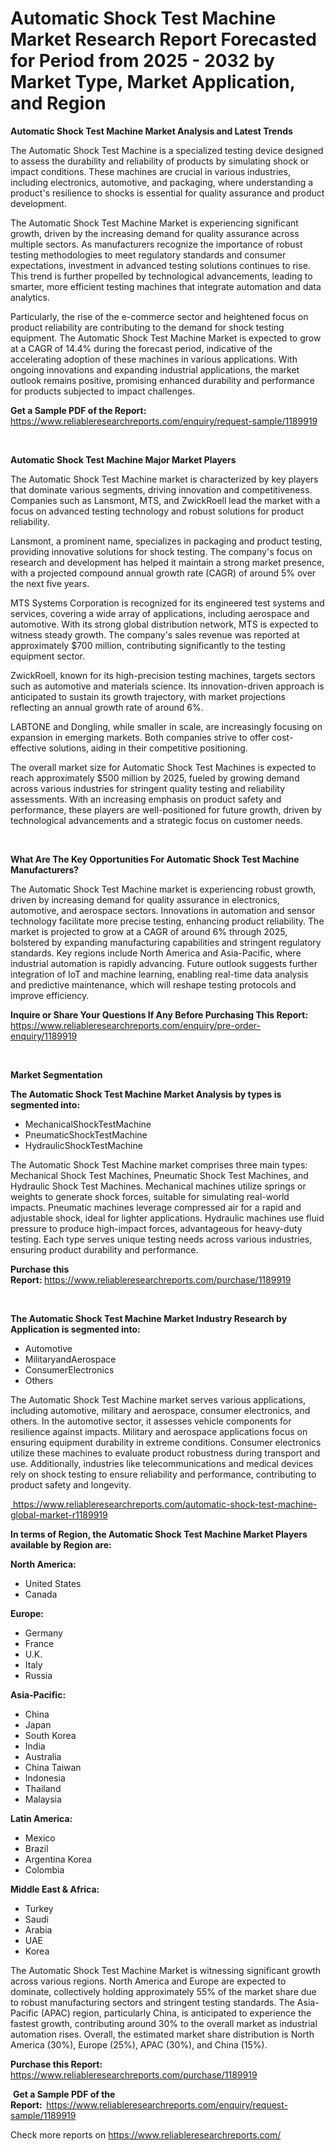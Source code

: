<p><h1>Automatic Shock Test Machine Market Research Report Forecasted for Period from 2025 -  2032 by Market Type, Market Application, and Region</h1></p><p><strong>Automatic Shock Test Machine Market Analysis and Latest Trends</strong></p>
<p><p>The Automatic Shock Test Machine is a specialized testing device designed to assess the durability and reliability of products by simulating shock or impact conditions. These machines are crucial in various industries, including electronics, automotive, and packaging, where understanding a product's resilience to shocks is essential for quality assurance and product development.</p><p>The Automatic Shock Test Machine Market is experiencing significant growth, driven by the increasing demand for quality assurance across multiple sectors. As manufacturers recognize the importance of robust testing methodologies to meet regulatory standards and consumer expectations, investment in advanced testing solutions continues to rise. This trend is further propelled by technological advancements, leading to smarter, more efficient testing machines that integrate automation and data analytics.</p><p>Particularly, the rise of the e-commerce sector and heightened focus on product reliability are contributing to the demand for shock testing equipment. The Automatic Shock Test Machine Market is expected to grow at a CAGR of 14.4% during the forecast period, indicative of the accelerating adoption of these machines in various applications. With ongoing innovations and expanding industrial applications, the market outlook remains positive, promising enhanced durability and performance for products subjected to impact challenges.</p></p>
<p><strong>Get a Sample PDF of the Report:&nbsp;</strong> <a href="https://www.reliableresearchreports.com/enquiry/request-sample/1189919?utm_campaign=3060&utm_medium=2&utm_source=Github&utm_content=ia&utm_term=30032025&utm_id=automatic-shock-test-machine">https://www.reliableresearchreports.com/enquiry/request-sample/1189919</a></p>
<p>&nbsp;</p>
<p><strong>Automatic Shock Test Machine Major Market Players</strong></p>
<p><p>The Automatic Shock Test Machine market is characterized by key players that dominate various segments, driving innovation and competitiveness. Companies such as Lansmont, MTS, and ZwickRoell lead the market with a focus on advanced testing technology and robust solutions for product reliability.</p><p>Lansmont, a prominent name, specializes in packaging and product testing, providing innovative solutions for shock testing. The company's focus on research and development has helped it maintain a strong market presence, with a projected compound annual growth rate (CAGR) of around 5% over the next five years.</p><p>MTS Systems Corporation is recognized for its engineered test systems and services, covering a wide array of applications, including aerospace and automotive. With its strong global distribution network, MTS is expected to witness steady growth. The company's sales revenue was reported at approximately $700 million, contributing significantly to the testing equipment sector.</p><p>ZwickRoell, known for its high-precision testing machines, targets sectors such as automotive and materials science. Its innovation-driven approach is anticipated to sustain its growth trajectory, with market projections reflecting an annual growth rate of around 6%.</p><p>LABTONE and Dongling, while smaller in scale, are increasingly focusing on expansion in emerging markets. Both companies strive to offer cost-effective solutions, aiding in their competitive positioning.</p><p>The overall market size for Automatic Shock Test Machines is expected to reach approximately $500 million by 2025, fueled by growing demand across various industries for stringent quality testing and reliability assessments. With an increasing emphasis on product safety and performance, these players are well-positioned for future growth, driven by technological advancements and a strategic focus on customer needs.</p></p>
<p>&nbsp;</p>
<p><strong>What Are The Key Opportunities For Automatic Shock Test Machine Manufacturers?</strong></p>
<p><p>The Automatic Shock Test Machine market is experiencing robust growth, driven by increasing demand for quality assurance in electronics, automotive, and aerospace sectors. Innovations in automation and sensor technology facilitate more precise testing, enhancing product reliability. The market is projected to grow at a CAGR of around 6% through 2025, bolstered by expanding manufacturing capabilities and stringent regulatory standards. Key regions include North America and Asia-Pacific, where industrial automation is rapidly advancing. Future outlook suggests further integration of IoT and machine learning, enabling real-time data analysis and predictive maintenance, which will reshape testing protocols and improve efficiency.</p></p>
<p><strong>Inquire or Share Your Questions If Any Before Purchasing This Report:</strong> <a href="https://www.reliableresearchreports.com/enquiry/pre-order-enquiry/1189919?utm_campaign=3060&utm_medium=2&utm_source=Github&utm_content=ia&utm_term=30032025&utm_id=automatic-shock-test-machine">https://www.reliableresearchreports.com/enquiry/pre-order-enquiry/1189919</a></p>
<p>&nbsp;</p>
<p><strong>Market Segmentation</strong></p>
<p><strong>The Automatic Shock Test Machine Market Analysis by types is segmented into:</strong></p>
<p><ul><li>MechanicalShockTestMachine</li><li>PneumaticShockTestMachine</li><li>HydraulicShockTestMachine</li></ul></p>
<p><p>The Automatic Shock Test Machine market comprises three main types: Mechanical Shock Test Machines, Pneumatic Shock Test Machines, and Hydraulic Shock Test Machines. Mechanical machines utilize springs or weights to generate shock forces, suitable for simulating real-world impacts. Pneumatic machines leverage compressed air for a rapid and adjustable shock, ideal for lighter applications. Hydraulic machines use fluid pressure to produce high-impact forces, advantageous for heavy-duty testing. Each type serves unique testing needs across various industries, ensuring product durability and performance.</p></p>
<p><strong>Purchase this Report:&nbsp;</strong><a href="https://www.reliableresearchreports.com/purchase/1189919?utm_campaign=3060&utm_medium=2&utm_source=Github&utm_content=ia&utm_term=30032025&utm_id=automatic-shock-test-machine">https://www.reliableresearchreports.com/purchase/1189919</a></p>
<p>&nbsp;</p>
<p><strong>The Automatic Shock Test Machine Market Industry Research by Application is segmented into:</strong></p>
<p><ul><li>Automotive</li><li>MilitaryandAerospace</li><li>ConsumerElectronics</li><li>Others</li></ul></p>
<p><p>The Automatic Shock Test Machine market serves various applications, including automotive, military and aerospace, consumer electronics, and others. In the automotive sector, it assesses vehicle components for resilience against impacts. Military and aerospace applications focus on ensuring equipment durability in extreme conditions. Consumer electronics utilize these machines to evaluate product robustness during transport and use. Additionally, industries like telecommunications and medical devices rely on shock testing to ensure reliability and performance, contributing to product safety and longevity.</p></p>
<p><a href="https://www.reliableresearchreports.com/automatic-shock-test-machine-global-market-r1189919?utm_campaign=3060&utm_medium=2&utm_source=Github&utm_content=ia&utm_term=30032025&utm_id=automatic-shock-test-machine">&nbsp;https://www.reliableresearchreports.com/automatic-shock-test-machine-global-market-r1189919</a></p>
<p><strong>In terms of Region, the Automatic Shock Test Machine Market Players available by Region are:</strong></p>
<p>
    <p> <strong> North America: </strong>
        <ul>
            <li>United States</li>
            <li>Canada</li>
        </ul>
        </p> 
    <p> <strong> Europe: </strong>
        <ul>
            <li>Germany</li>
            <li>France</li>
            <li>U.K.</li>
            <li>Italy</li>
            <li>Russia</li>
        </ul>
        </p> 
    <p> <strong> Asia-Pacific: </strong>
        <ul>
            <li>China</li>
            <li>Japan</li>
            <li>South Korea</li>
            <li>India</li>
            <li>Australia</li>
            <li>China Taiwan</li>
            <li>Indonesia</li>
            <li>Thailand</li>
            <li>Malaysia</li>
        </ul>
        </p> 
    <p> <strong> Latin America: </strong>
        <ul>
            <li>Mexico</li>
            <li>Brazil</li>
            <li>Argentina Korea</li>
            <li>Colombia</li>
        </ul>
        </p> 
    <p> <strong> Middle East & Africa: </strong>
        <ul>
            <li>Turkey</li>
            <li>Saudi</li>
            <li>Arabia</li>
            <li>UAE</li>
            <li>Korea</li>
        </ul>
    </p>
    </p>
<p><p>The Automatic Shock Test Machine Market is witnessing significant growth across various regions. North America and Europe are expected to dominate, collectively holding approximately 55% of the market share due to robust manufacturing sectors and stringent testing standards. The Asia-Pacific (APAC) region, particularly China, is anticipated to experience the fastest growth, contributing around 30% to the overall market as industrial automation rises. Overall, the estimated market share distribution is North America (30%), Europe (25%), APAC (30%), and China (15%).</p></p>
<p><strong>Purchase this Report: </strong><a href="https://www.reliableresearchreports.com/purchase/1189919?utm_campaign=3060&utm_medium=2&utm_source=Github&utm_content=ia&utm_term=30032025&utm_id=automatic-shock-test-machine">https://www.reliableresearchreports.com/purchase/1189919</a></p>
<p>&nbsp;<strong>Get a Sample PDF of the Report:&nbsp;&nbsp;</strong><a href="https://www.reliableresearchreports.com/enquiry/request-sample/1189919?utm_campaign=3060&utm_medium=2&utm_source=Github&utm_content=ia&utm_term=30032025&utm_id=automatic-shock-test-machine">https://www.reliableresearchreports.com/enquiry/request-sample/1189919</a></p>
<p><strong></strong></p>
<p>Check more reports on <a href="https://www.reliableresearchreports.com/?utm_campaign=3060&utm_medium=2&utm_source=Github&utm_content=ia&utm_term=30032025&utm_id=automatic-shock-test-machine">https://www.reliableresearchreports.com/</a></p>
